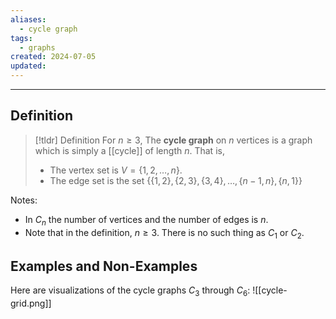 ```yaml
---
aliases:
  - cycle graph
tags:
  - graphs
created: 2024-07-05
updated:
---
```

---
## Definition 

> [!tldr] Definition
> For $n \geq 3$, The **cycle graph** on $n$ vertices is a graph which is simply a [[cycle]] of length $n$. That is, 
> - The vertex set is $V = \{1,2,\dots, n\}$. 
> - The edge set is the set $\{\{1,2\}, \{2,3\}, \{3,4\}, \dots, \{n-1, n\}, \{n,1\}\}$

Notes: 
- In $C_n$ the number of vertices and the number of edges is $n$. 
- Note that in the definition, $n \geq 3$. There is no such thing as $C_1$ or $C_2$. 

## Examples and Non-Examples

Here are visualizations of the cycle graphs $C_3$ through $C_6$:
![[cycle-grid.png]]

